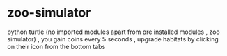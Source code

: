 # zoo-simulator
python turtle (no imported modules apart from pre installed modules , zoo simulator) , you gain coins every 5 seconds , upgrade habitats by clicking on their icon from the bottom tabs
